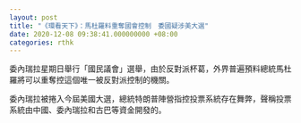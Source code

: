 ```yaml
---
layout: post
title: "《環看天下》：馬杜羅料重奪國會控制　委國疑涉美大選"
date: 2020-12-08 09:38:41.000000000 +08:00
categories: rthk
---
```


委內瑞拉星期日舉行「國民議會」選舉，由於反對派杯葛，外界普遍預料總統馬杜羅將可以重奪控這個唯一被反對派控制的機關。

委內瑞拉被捲入今屆美國大選，總統特朗普陣營指控投票系統存在舞弊，聲稱投票系統由中國、委內瑞拉和古巴等資金開發的。
